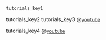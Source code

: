 ```ngMeta
tutorials_key1
```

tutorials_key2
tutorials_key3
@[`youtube`](MbGvdowwLEw)


tutorials_key4
@[`youtube`](xYIpvE6BJCQ)